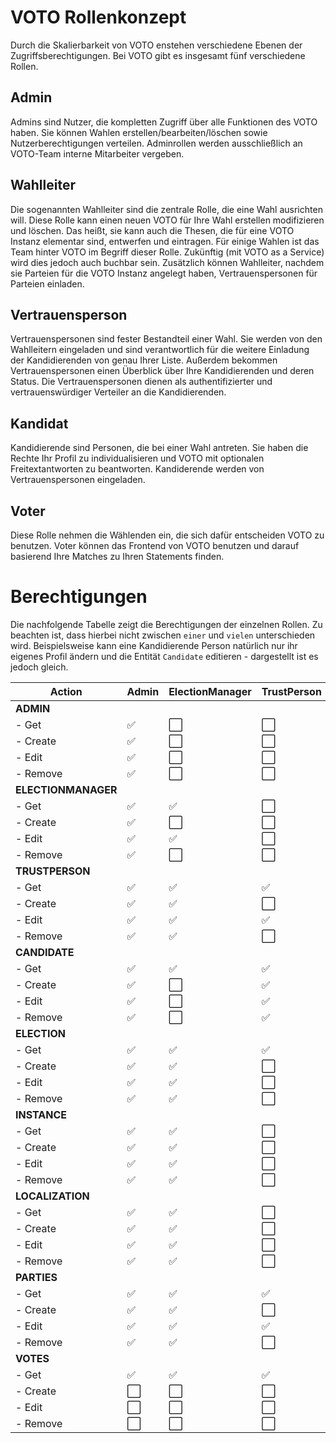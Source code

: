 # VOTO Rollenkonzept

Durch die Skalierbarkeit von VOTO enstehen verschiedene Ebenen der Zugriffsberechtigungen. Bei VOTO gibt es insgesamt fünf verschiedene Rollen.

## Admin

Admins sind Nutzer, die kompletten Zugriff über alle Funktionen des VOTO haben. Sie können Wahlen erstellen/bearbeiten/löschen sowie Nutzerberechtigungen verteilen. Adminrollen werden ausschließlich an VOTO-Team interne Mitarbeiter vergeben.

## Wahlleiter

Die sogenannten Wahlleiter sind die zentrale Rolle, die eine Wahl ausrichten will. Diese Rolle kann einen neuen VOTO für Ihre Wahl erstellen modifizieren und löschen. Das heißt, sie kann auch die Thesen, die für eine VOTO Instanz elementar sind, entwerfen und eintragen. Für einige Wahlen ist das Team hinter VOTO im Begriff dieser Rolle. Zukünftig (mit VOTO as a Service) wird dies jedoch auch buchbar sein. Zusätzlich können Wahlleiter, nachdem sie Parteien für die VOTO Instanz angelegt haben, Vertrauenspersonen für Parteien einladen.

## Vertrauensperson

Vertrauenspersonen sind fester Bestandteil einer Wahl. Sie werden von den Wahlleitern eingeladen und sind verantwortlich für die weitere Einladung der Kandidierenden von genau Ihrer Liste. Außerdem bekommen Vertrauenspersonen einen Überblick über Ihre Kandidierenden und deren Status. Die Vertrauenspersonen dienen als authentifizierter und vertrauenswürdiger Verteiler an die Kandidierenden.

## Kandidat

Kandidierende sind Personen, die bei einer Wahl antreten. Sie haben die Rechte Ihr Profil zu individualisieren und VOTO mit optionalen Freitextantworten zu beantworten. Kandiderende werden von Vertrauenspersonen eingeladen.

## Voter

Diese Rolle nehmen die Wählenden ein, die sich dafür entscheiden VOTO zu benutzen. Voter können das Frontend von VOTO benutzen und darauf basierend Ihre Matches zu Ihren Statements finden.

# Berechtigungen

Die nachfolgende Tabelle zeigt die Berechtigungen der einzelnen Rollen. Zu beachten ist, dass hierbei nicht zwischen `einer` und `vielen` unterschieden wird. Beispielsweise kann eine Kandidierende Person natürlich nur ihr eigenes Profil ändern und die Entität `Candidate` editieren - dargestellt ist es jedoch gleich.

| Action              | Admin | ElectionManager | TrustPerson | Candidate | Voter |
| ------------------- | ----- | --------------- | ----------- | --------- | ----- |
| **ADMIN**           |       |                 |             |           |
| - Get               | ✅    | ⬜️             | ⬜️         | ⬜️       | ⬜️   |
| - Create            | ✅    | ⬜️             | ⬜️         | ⬜️       | ⬜️   |
| - Edit              | ✅    | ⬜️             | ⬜️         | ⬜️       | ⬜️   |
| - Remove            | ✅    | ⬜️             | ⬜️         | ⬜️       | ⬜️   |
| **ELECTIONMANAGER** |       |                 |             |           |       |
| - Get               | ✅    | ✅              | ⬜️         | ⬜️       | ⬜️   |
| - Create            | ✅    | ⬜️             | ⬜️         | ⬜️       | ⬜️   |
| - Edit              | ✅    | ✅              | ⬜️         | ⬜️       | ⬜️   |
| - Remove            | ✅    | ⬜️             | ⬜️         | ⬜️       | ⬜️   |
| **TRUSTPERSON**     |       |                 |             |           |       |
| - Get               | ✅    | ✅              | ✅          | ✅        | ⬜️   |
| - Create            | ✅    | ✅              | ⬜️         | ⬜️       | ⬜️   |
| - Edit              | ✅    | ✅              | ✅          | ⬜️       | ⬜️   |
| - Remove            | ✅    | ✅              | ⬜️         | ⬜️       | ⬜️   |
| **CANDIDATE**       |       |                 |             |           |       |
| - Get               | ✅    | ✅              | ✅          | ✅        | ✅    |
| - Create            | ✅    | ⬜️             | ✅          | ⬜️       | ⬜️   |
| - Edit              | ✅    | ⬜️             | ✅          | ✅        | ⬜️   |
| - Remove            | ✅    | ⬜️             | ✅          | ⬜️       | ⬜️   |
| **ELECTION**        |       |                 |             |           |       |
| - Get               | ✅    | ✅              | ✅          | ✅        | ✅    |
| - Create            | ✅    | ✅              | ⬜️         | ⬜️       | ⬜️   |
| - Edit              | ✅    | ✅              | ⬜️         | ⬜️       | ⬜️   |
| - Remove            | ✅    | ✅              | ⬜️         | ⬜️       | ⬜️   |
| **INSTANCE**        |       |                 |             |           |       |
| - Get               | ✅    | ✅              | ⬜️         | ⬜️       | ⬜️   |
| - Create            | ✅    | ✅              | ⬜️         | ⬜️       | ⬜️   |
| - Edit              | ✅    | ✅              | ⬜️         | ⬜️       | ⬜️   |
| - Remove            | ✅    | ✅              | ⬜️         | ⬜️       | ⬜️   |
| **LOCALIZATION**    |       |                 |             |           |       |
| - Get               | ✅    | ✅              | ⬜️         | ⬜️       | ✅    |
| - Create            | ✅    | ✅              | ⬜️         | ⬜️       | ⬜️   |
| - Edit              | ✅    | ✅              | ⬜️         | ⬜️       | ⬜️   |
| - Remove            | ✅    | ✅              | ⬜️         | ⬜️       | ⬜️   |
| **PARTIES**         |       |                 |             |           |       |
| - Get               | ✅    | ✅              | ✅          | ✅        | ✅    |
| - Create            | ✅    | ✅              | ⬜️         | ⬜️       | ⬜️   |
| - Edit              | ✅    | ✅              | ✅          | ⬜️       | ⬜️   |
| - Remove            | ✅    | ✅              | ⬜️         | ⬜️       | ⬜️   |
| **VOTES**           |       |                 |             |           |       |
| - Get               | ✅    | ✅              | ✅          | ✅        | ⬜️   |
| - Create            | ⬜️   | ⬜️             | ⬜️         | ⬜️       | ✅    |
| - Edit              | ⬜️   | ⬜️             | ⬜️         | ⬜️       | ⬜️   |
| - Remove            | ⬜️   | ⬜️             | ⬜️         | ⬜️       | ⬜️   |
